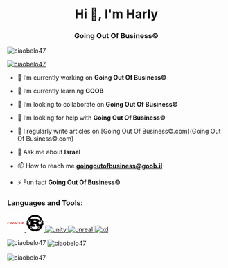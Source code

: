 <h1 align="center">Hi 👋, I'm Harly</h1>
<h3 align="center">Going Out Of Business©</h3>

<p align="left"> <img src="https://komarev.com/ghpvc/?username=ciaobelo47&label=Profile%20views&color=0e75b6&style=flat" alt="ciaobelo47" /> </p>

<p align="left"> <a href="https://github.com/ryo-ma/github-profile-trophy"><img src="https://github-profile-trophy.vercel.app/?username=ciaobelo47" alt="ciaobelo47" /></a> </p>

- 🔭 I’m currently working on **Going Out Of Business©**

- 🌱 I’m currently learning **GOOB**

- 👯 I’m looking to collaborate on **Going Out Of Business©**

- 🤝 I’m looking for help with **Going Out Of Business©**

- 📝 I regularly write articles on [Going Out Of Business©.com](Going Out Of Business©.com)

- 💬 Ask me about **Israel**

- 📫 How to reach me **goingoutofbusiness@goob.il**

- ⚡ Fun fact **Going Out Of Business©**

<h3 align="left">Languages and Tools:</h3>
<p align="left"> <a href="https://www.oracle.com/" target="_blank" rel="noreferrer"> <img src="https://raw.githubusercontent.com/devicons/devicon/master/icons/oracle/oracle-original.svg" alt="oracle" width="40" height="40"/> </a> <a href="https://www.rust-lang.org" target="_blank" rel="noreferrer"> <img src="https://raw.githubusercontent.com/devicons/devicon/master/icons/rust/rust-plain.svg" alt="rust" width="40" height="40"/> </a> <a href="https://unity.com/" target="_blank" rel="noreferrer"> <img src="https://www.vectorlogo.zone/logos/unity3d/unity3d-icon.svg" alt="unity" width="40" height="40"/> </a> <a href="https://unrealengine.com/" target="_blank" rel="noreferrer"> <img src="https://raw.githubusercontent.com/kenangundogan/fontisto/036b7eca71aab1bef8e6a0518f7329f13ed62f6b/icons/svg/brand/unreal-engine.svg" alt="unreal" width="40" height="40"/> </a> <a href="https://www.adobe.com/products/xd.html" target="_blank" rel="noreferrer"> <img src="https://cdn.worldvectorlogo.com/logos/adobe-xd.svg" alt="xd" width="40" height="40"/> </a> </p>

<p><img align="left" src="https://github-readme-stats.vercel.app/api/top-langs?username=ciaobelo47&show_icons=true&locale=en&layout=compact" alt="ciaobelo47" /></p>

<p>&nbsp;<img align="center" src="https://github-readme-stats.vercel.app/api?username=ciaobelo47&show_icons=true&locale=en" alt="ciaobelo47" /></p>

<p><img align="center" src="https://github-readme-streak-stats.herokuapp.com/?user=ciaobelo47&" alt="ciaobelo47" /></p>
